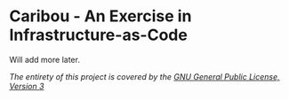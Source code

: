 # Caribou - An Exercise in Infrastructure-as-Code

Will add more later.

*The entirety of this project is covered by the [GNU General Public License, Version 3](http://www.gnu.org/licenses/gpl-3.0.txt)*
